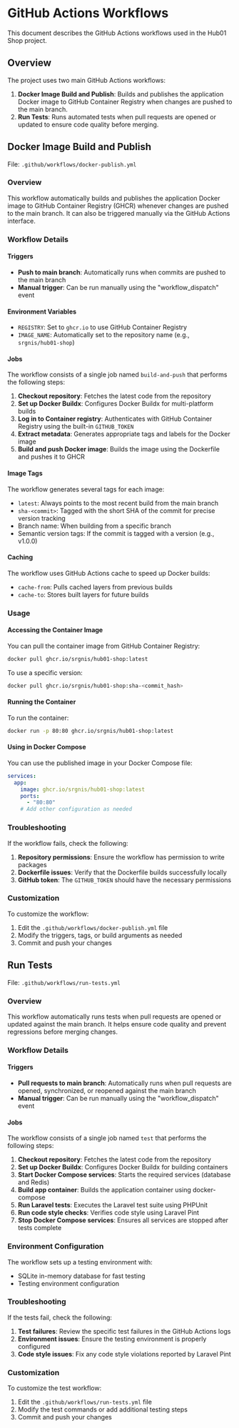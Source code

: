 # GitHub Actions Workflows

This document describes the GitHub Actions workflows used in the Hub01 Shop project.

## Overview

The project uses two main GitHub Actions workflows:

1. **Docker Image Build and Publish**: Builds and publishes the application Docker image to GitHub Container Registry when changes are pushed to the main branch.
2. **Run Tests**: Runs automated tests when pull requests are opened or updated to ensure code quality before merging.

## Docker Image Build and Publish

File: `.github/workflows/docker-publish.yml`

### Overview

This workflow automatically builds and publishes the application Docker image to GitHub Container Registry (GHCR) whenever changes are pushed to the main branch. It can also be triggered manually via the GitHub Actions interface.

### Workflow Details

#### Triggers

- **Push to main branch**: Automatically runs when commits are pushed to the main branch
- **Manual trigger**: Can be run manually using the "workflow_dispatch" event

#### Environment Variables

- `REGISTRY`: Set to `ghcr.io` to use GitHub Container Registry
- `IMAGE_NAME`: Automatically set to the repository name (e.g., `srgnis/hub01-shop`)

#### Jobs

The workflow consists of a single job named `build-and-push` that performs the following steps:

1. **Checkout repository**: Fetches the latest code from the repository
2. **Set up Docker Buildx**: Configures Docker Buildx for multi-platform builds
3. **Log in to Container registry**: Authenticates with GitHub Container Registry using the built-in `GITHUB_TOKEN`
4. **Extract metadata**: Generates appropriate tags and labels for the Docker image
5. **Build and push Docker image**: Builds the image using the Dockerfile and pushes it to GHCR

#### Image Tags

The workflow generates several tags for each image:

- `latest`: Always points to the most recent build from the main branch
- `sha-<commit>`: Tagged with the short SHA of the commit for precise version tracking
- Branch name: When building from a specific branch
- Semantic version tags: If the commit is tagged with a version (e.g., v1.0.0)

#### Caching

The workflow uses GitHub Actions cache to speed up Docker builds:

- `cache-from`: Pulls cached layers from previous builds
- `cache-to`: Stores built layers for future builds

### Usage

#### Accessing the Container Image

You can pull the container image from GitHub Container Registry:

```bash
docker pull ghcr.io/srgnis/hub01-shop:latest
```

To use a specific version:

```bash
docker pull ghcr.io/srgnis/hub01-shop:sha-<commit_hash>
```

#### Running the Container

To run the container:

```bash
docker run -p 80:80 ghcr.io/srgnis/hub01-shop:latest
```

#### Using in Docker Compose

You can use the published image in your Docker Compose file:

```yaml
services:
  app:
    image: ghcr.io/srgnis/hub01-shop:latest
    ports:
      - "80:80"
    # Add other configuration as needed
```

### Troubleshooting

If the workflow fails, check the following:

1. **Repository permissions**: Ensure the workflow has permission to write packages
2. **Dockerfile issues**: Verify that the Dockerfile builds successfully locally
3. **GitHub token**: The `GITHUB_TOKEN` should have the necessary permissions

### Customization

To customize the workflow:

1. Edit the `.github/workflows/docker-publish.yml` file
2. Modify the triggers, tags, or build arguments as needed
3. Commit and push your changes

## Run Tests

File: `.github/workflows/run-tests.yml`

### Overview

This workflow automatically runs tests when pull requests are opened or updated against the main branch. It helps ensure code quality and prevent regressions before merging changes.

### Workflow Details

#### Triggers

- **Pull requests to main branch**: Automatically runs when pull requests are opened, synchronized, or reopened against the main branch
- **Manual trigger**: Can be run manually using the "workflow_dispatch" event

#### Jobs

The workflow consists of a single job named `test` that performs the following steps:

1. **Checkout repository**: Fetches the latest code from the repository
2. **Set up Docker Buildx**: Configures Docker Buildx for building containers
3. **Start Docker Compose services**: Starts the required services (database and Redis)
4. **Build app container**: Builds the application container using docker-compose
5. **Run Laravel tests**: Executes the Laravel test suite using PHPUnit
6. **Run code style checks**: Verifies code style using Laravel Pint
7. **Stop Docker Compose services**: Ensures all services are stopped after tests complete

### Environment Configuration

The workflow sets up a testing environment with:

- SQLite in-memory database for fast testing
- Testing environment configuration

### Troubleshooting

If the tests fail, check the following:

1. **Test failures**: Review the specific test failures in the GitHub Actions logs
2. **Environment issues**: Ensure the testing environment is properly configured
3. **Code style issues**: Fix any code style violations reported by Laravel Pint

### Customization

To customize the test workflow:

1. Edit the `.github/workflows/run-tests.yml` file
2. Modify the test commands or add additional testing steps
3. Commit and push your changes
